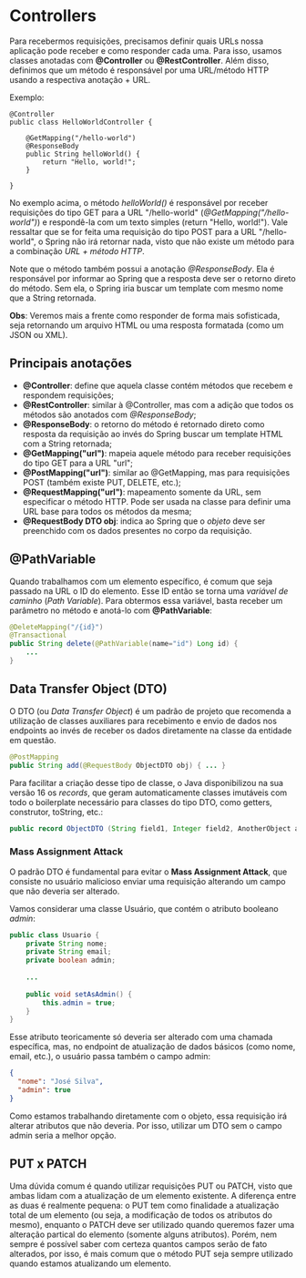 # Controllers

Para recebermos requisições, precisamos definir quais URLs nossa aplicação pode receber e como responder cada uma. Para
isso, usamos classes anotadas com **@Controller** ou **@RestController**. Além disso, definimos que um método é
responsável por uma URL/método HTTP usando a respectiva anotação + URL.

Exemplo:

    @Controller
    public class HelloWorldController {
    
        @GetMapping("/hello-world")
        @ResponseBody
        public String helloWorld() {
            return "Hello, world!";
        }
    
    }

No exemplo acima, o método _helloWorld()_ é responsável por receber requisições do tipo GET para a URL "/hello-world"
(_@GetMapping("/hello-world")_) e respondê-la com um texto simples (return "Hello, world!"). Vale ressaltar que se for
feita uma requisição do tipo POST para a URL "/hello-world", o Spring não irá retornar nada, visto que não existe um
método para a combinação _URL + método HTTP_.

Note que o método também possui a anotação _@ResponseBody_. Ela é responsável por informar ao Spring que a resposta
deve ser o retorno direto do método. Sem ela, o Spring iria buscar um template com mesmo nome que a String retornada.

**Obs**: Veremos mais a frente como responder de forma mais sofisticada, seja retornando um arquivo HTML ou uma resposta
formatada (como um JSON ou XML).

## Principais anotações

* **@Controller**: define que aquela classe contém métodos que recebem e respondem requisições;
* **@RestController**: similar à @Controller, mas com a adição que todos os métodos são anotados com _@ResponseBody_;
* **@ResponseBody**: o retorno do método é retornado direto como resposta da requisição ao invés do Spring buscar um template
  HTML com a String retornada;
* **@GetMapping("url")**: mapeia aquele método para receber requisições do tipo GET para a URL "url";
* **@PostMapping("url")**: similar ao @GetMapping, mas para requisições POST (também existe PUT, DELETE, etc.);
* **@RequestMapping("url")**: mapeamento somente da URL, sem especificar o método HTTP. Pode ser usada na classe para
  definir uma URL base para todos os métodos da mesma;
* **@RequestBody DTO obj**: indica ao Spring que o _objeto_ deve ser preenchido com os dados presentes no corpo da 
requisição.

## @PathVariable

Quando trabalhamos com um elemento específico, é comum que seja passado na URL o ID do elemento. Esse ID então se torna
uma _variável de caminho_ (_Path Variable_). Para obtermos essa variável, basta receber um parâmetro no método e 
anotá-lo com **@PathVariable**:

```Java
@DeleteMapping("/{id}")
@Transactional
public String delete(@PathVariable(name="id") Long id) {
    ...
}
```

## Data Transfer Object (DTO)

O DTO (ou _Data Transfer Object_) é um padrão de projeto que recomenda a utilização de classes auxiliares para 
recebimento e envio de dados nos endpoints ao invés de receber os dados diretamente na classe da entidade em questão.

```Java
@PostMapping
public String add(@RequestBody ObjectDTO obj) { ... }
```

Para facilitar a criação desse tipo de classe, o Java disponibilizou na sua versão 16 os _records_, que geram 
automaticamente classes imutáveis com todo o boilerplate necessário para classes do tipo DTO, como getters, construtor, 
toString, etc.:

```Java
public record ObjectDTO (String field1, Integer field2, AnotherObject anotherObject) {}
```

### Mass Assignment Attack

O padrão DTO é fundamental para evitar o **Mass Assignment Attack**, que consiste no usuário malicioso enviar uma 
requisição alterando um campo que não deveria ser alterado.

Vamos considerar uma classe Usuário, que contém o atributo booleano _admin_:

```Java
public class Usuario {
    private String nome;
    private String email;
    private boolean admin;
    
    ...
  
    public void setAsAdmin() {
        this.admin = true;
    }
}
```

Esse atributo teoricamente só deveria ser alterado com uma chamada específica, mas, no endpoint de atualização de dados 
básicos (como nome, email, etc.), o usuário passa também o campo admin:

```JSON
{
  "nome": "José Silva",
  "admin": true
}
```

Como estamos trabalhando diretamente com o objeto, essa requisição irá alterar atributos que não deveria. Por isso, 
utilizar um DTO sem o campo admin seria a melhor opção.

## PUT x PATCH

Uma dúvida comum é quando utilizar requisições PUT ou PATCH, visto que ambas lidam com a atualização de um elemento 
existente. A diferença entre as duas é realmente pequena: o PUT tem como finalidade a atualização total de um elemento
(ou seja, a modificação de todos os atributos do mesmo), enquanto o PATCH deve ser utilizado quando queremos fazer uma 
alteração partical do elemento (somente alguns atributos). Porém, nem sempre é possível saber com certeza quantos campos
serão de fato alterados, por isso, é mais comum que o método PUT seja sempre utilizado quando estamos atualizando um 
elemento.